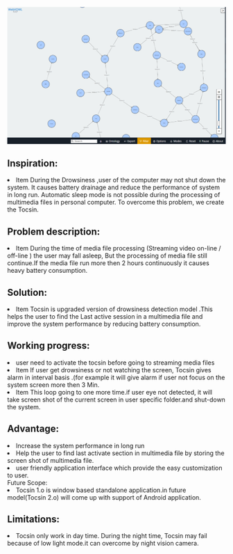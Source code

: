 ![Infominer](https://github.com/satya2436/Infominer/blob/master/Capture.PNG)


<h2>Inspiration:</h2>
<li>Item During the Drowsiness ,user of the computer may not shut down the system. It causes battery drainage and reduce the performance of system in long run. Automatic sleep mode is not possible during the processing of multimedia files in personal computer. To overcome this problem, we create the Tocsin.</li>

<h2>Problem description:</h2>
<li>Item During the time of media file processing (Streaming video on-line / off-line ) the user may fall asleep, But the processing of media file still continue.If the media file run more then 2 hours continuously it causes heavy battery consumption. </li>

<h2>Solution:</h2>
<li>Item Tocsin is upgraded version of drowsiness detection model .This helps the user to find the Last active session in a multimedia file and improve the system performance by reducing battery consumption.</li>
<h2>Working progress:</h2>
<li> user need to activate the tocsin before going to streaming media files</li>
<li>Item If user get drowsiness or not watching the screen, Tocsin gives alarm in interval basis .(for example it will give alarm if user not focus on the system screen more then 3 Min.</li>
<li>Item This loop going to one more time.if user eye not detected, it will take screen shot of the current screen in user specific folder.and shut-down the system.</li>
<h2>Advantage:</h2>
<li>Increase the system performance in long run</li>
<li>Help the user to find last activate section in multimedia file by storing the screen shot of multimedia file.</li>
<li>user friendly application interface which provide the easy customization to user.</li>
</h2>Future Scope:</h2>
<li>Tocsin 1.o is window based standalone application.in future model(Tocsin 2.o) will come up with support of Android application.</li>


<h2>Limitations:</h2>
<li>Tocsin only work in day time. During the night time, Tocsin may fail because of low light mode.it can overcome by night vision camera.</li>


